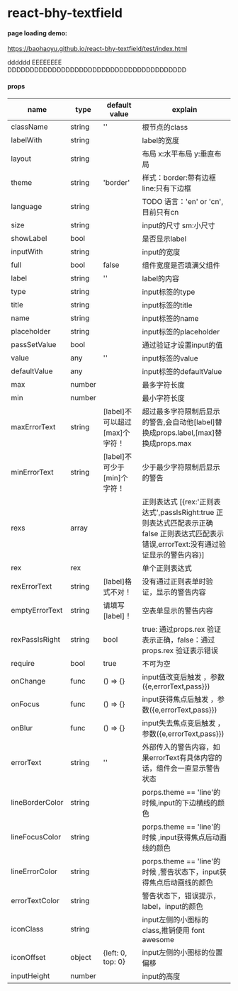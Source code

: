 # react-bhy-textfield
#### page loading demo:
https://baohaoyu.github.io/react-bhy-textfield/test/index.html

dddddd EEEEEEEE DDDDDDDDDDDDDDDDDDDDDDDDDDDDDDDDDDDDDDDD
#### props

| name            | type          | default value         | explain     |
| -------------   | ------------- | ------------| -------     |
| className       | string        | ''                    | 根节点的class |
| labelWith       | string        |                       | label的宽度 |
| layout          | string        |                       | 布局 x:水平布局  y:垂直布局 |
| theme           | string        | 'border'              | 样式：border:带有边框  line:只有下边框 |
| language        | string        |                       | TODO 语言：'en' or 'cn',目前只有cn |
| size            | string        |                       | input的尺寸 sm:小尺寸  |
| showLabel       | bool          |                       | 是否显示label |
| inputWith       | string        |                       | input的宽度 |
| full            | bool          | false                 | 组件宽度是否填满父组件 |
| label           | string        | ''                    | label的内容 |
| type            | string        |                       | input标签的type |
| title           | string        |                       | input标签的title |
| name            | string        |                       | input标签的name |
| placeholder     | string        |                       | input标签的placeholder |
| passSetValue    | bool          |                       | 通过验证才设置input的值 |
| value           | any           | ''                    | input标签的value |
| defaultValue    | any           |                       | input标签的defaultValue |
| max             | number        |                       | 最多字符长度 |
| min             | number        |                       | 最小字符长度 |
| maxErrorText    | string        | [label]不可以超过[max]个字符！ | 超过最多字符限制后显示的警告,会自动他[label]替换成props.label,[max]替换成props.max |
| minErrorText    | string        | [label]不可少于[min]个字符！  | 少于最少字符限制后显示的警告 |
| rexs            | array         |                       | 正则表达式 [{rex:'正则表达式',passIsRight:true 正则表达式匹配表示正确 false 正则表达式匹配表示错误,errorText:没有通过验证显示的警告内容}] |
| rex             | rex           |                       | 单个正则表达式 |
| rexErrorText    | string        | [label]格式不对！          | 没有通过正则表单时验证，显示的警告内容 |
| emptyErrorText  | string        |  请填写[label]！                     | 空表单显示的警告内容 |
| rexPassIsRight  | string        |       bool                | true: 通过props.rex 验证表示正确，false：通过props.rex 验证表示错误 |
| require         | bool          | true                  | 不可为空 |
| onChange        | func          | () => {}              | input值改变后触发 ，参数({e,errorText,pass}}) |
| onFocus         | func          | () => {}              | input获得焦点后触发 ，参数({e,errorText,pass}}) |
| onBlur          | func          | () => {}              | input失去焦点变后触发 ，参数({e,errorText,pass}}) |
| errorText       | string        | ''                    | 外部传入的警告内容，如果errorText有具体内容的话，组件会一直显示警告状态 |
| lineBorderColor | string        |                       | porps.theme == 'line'的时候,input的下边横线的颜色 |
| lineFocusColor  | string        |                       | porps.theme == 'line'的时候 ,input获得焦点后动画线的颜色 |
| lineErrorColor  | string        |                       | porps.theme == 'line'的时候 ,警告状态下，input获得焦点后动画线的颜色 |
| errorTextColor  | string        |                       | 警告状态下，错误提示，label，input的颜色 |
| iconClass       | string        |                       | input左侧的小图标的class,推销使用 font awesome |
| iconOffset      | object        | {left: 0, top: 0}     | input左侧的小图标的位置偏移 |
| inputHeight     | number        |                       | input的高度 |


